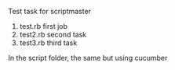 Test task for scriptmaster

1. test.rb first job
2. test2.rb second task
3. test3.rb third task

In the script folder, the same but using cucumber
